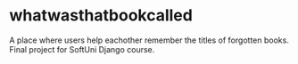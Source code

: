 # whatwasthatbookcalled

A place where users help eachother remember the titles of forgotten books.
Final project for SoftUni Django course.
